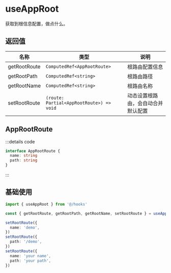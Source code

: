 # useAppRoot

获取到根信息配置，做点什么。

## 返回值

| 名称         | 类型                                     | 说明                               |
| ------------ | ---------------------------------------- | ---------------------------------- |
| getRootRoute | `ComputedRef<AppRootRoute>`              | 根路由配置信息                     |
| getRootPath  | `ComputedRef<string>`                    | 根路由路径                         |
| getRootName  | `ComputedRef<string>`                    | 根路由名称                         |
| setRootRoute | `(route: Partial<AppRootRoute>) => void` | 动态设置根路由，会自动合并默认配置 |

## AppRootRoute

:::details code

```ts
interface AppRootRoute {
  name: string
  path: string
}
```

:::

## 基础使用

```ts
import { useAppRoot } from '@/hooks'

const { getRootRoute, getRootPath, getRootName, setRootRoute } = useAppRoot()

setRootRoute({
  name: 'demo',
})
setRootRoute({
  path: '/demo',
})
setRootRoute({
  name: 'your name',
  path: 'your path',
})
```
